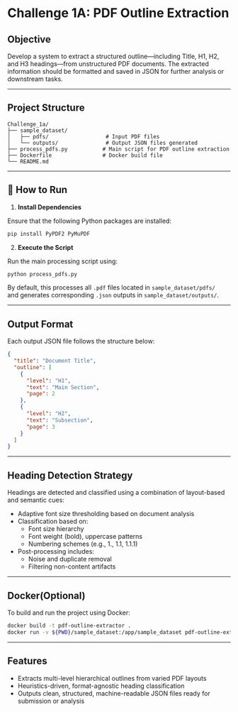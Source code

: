 # Challenge 1A: PDF Outline Extraction 

## Objective

Develop a system to extract a structured outline—including Title, H1, H2, and H3 headings—from unstructured PDF documents. The extracted information should be formatted and saved in JSON for further analysis or downstream tasks.

---

## Project Structure

```
Challenge_1a/
├── sample_dataset/
│   ├── pdfs/                  # Input PDF files
│   └── outputs/               # Output JSON files generated
├── process_pdfs.py           # Main script for PDF outline extraction
├── Dockerfile                # Docker build file
└── README.md
```

---

## 🔧 How to Run

1. **Install Dependencies**

Ensure that the following Python packages are installed:

```bash
pip install PyPDF2 PyMuPDF
```

2. **Execute the Script**

Run the main processing script using:

```bash
python process_pdfs.py
```

By default, this processes all `.pdf` files located in `sample_dataset/pdfs/`  
and generates corresponding `.json` outputs in `sample_dataset/outputs/`.

---

## Output Format

Each output JSON file follows the structure below:

```json
{
  "title": "Document Title",
  "outline": [
    {
      "level": "H1",
      "text": "Main Section",
      "page": 2
    },
    {
      "level": "H2",
      "text": "Subsection",
      "page": 3
    }
  ]
}
```

---

## Heading Detection Strategy

Headings are detected and classified using a combination of layout-based and semantic cues:

- Adaptive font size thresholding based on document analysis
- Classification based on:
  - Font size hierarchy
  - Font weight (bold), uppercase patterns
  - Numbering schemes (e.g., 1., 1.1, 1.1.1)
- Post-processing includes:
  - Noise and duplicate removal
  - Filtering non-content artifacts

---

## Docker(Optional)

To build and run the project using Docker:

```bash
docker build -t pdf-outline-extractor .
docker run -v ${PWD}/sample_dataset:/app/sample_dataset pdf-outline-extractor
```

---

## Features

- Extracts multi-level hierarchical outlines from varied PDF layouts
- Heuristics-driven, format-agnostic heading classification
- Outputs clean, structured, machine-readable JSON files ready for submission or analysis
